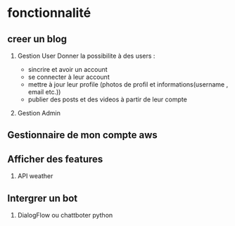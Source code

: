 # fonctionnalité

## creer un blog  

1. Gestion User
Donner la possibilite à des users :
    - sincrire et avoir un account  
    - se connecter à leur account
    - mettre à jour leur profile (photos de profil et informations(username , email etc.))  
    - publier des posts et des videos à partir de leur compte

2. Gestion Admin

## Gestionnaire de mon compte aws

## Afficher des features

1. API weather

## Intergrer un bot

1. DialogFlow ou chattboter python
